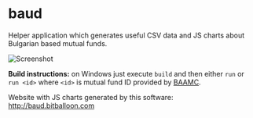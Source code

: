 # baud
Helper application which generates useful CSV data and JS charts about Bulgarian based mutual funds.

![Screenshot](http://forum.investor.bg/filedata/fetch?id=3186229&d=1491607819&type=full)

**Build instructions:** on Windows just execute ``build`` and then either ``run`` or ``run <id>`` where ``<id>`` is mutual fund ID provided by [BAAMC](http://baud.bg/en/).

Website with JS charts generated by this software: http://baud.bitballoon.com
